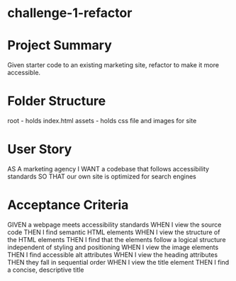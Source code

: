 # challenge-1-refactor

Project Summary
===============
Given starter code to an existing marketing site, refactor to make it more accessible.

Folder Structure
================
root - holds index.html
assets - holds css file and images for site

User Story
==========
AS A marketing agency
I WANT a codebase that follows accessibility standards
SO THAT our own site is optimized for search engines

Acceptance Criteria
===================
GIVEN a webpage meets accessibility standards
WHEN I view the source code
THEN I find semantic HTML elements
WHEN I view the structure of the HTML elements
THEN I find that the elements follow a logical structure independent of styling and positioning
WHEN I view the image elements
THEN I find accessible alt attributes
WHEN I view the heading attributes
THEN they fall in sequential order
WHEN I view the title element
THEN I find a concise, descriptive title